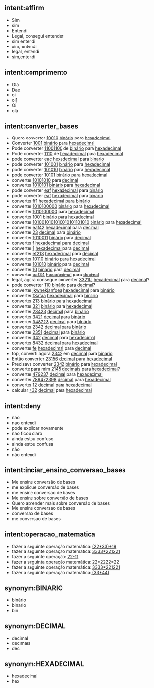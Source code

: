 ## intent:affirm
- Sim
- sim
- Entendi
- Legal, consegui entender
- sim entendi
- sim, entendi
- legal, entendi
- sim,entendi

## intent:comprimento
- Olá
- Dae
- oi
- oi[
- Oi
- olá

## intent:converter_bases
- Quero converter [10010](valor) [binário](base_valor:BINARIO) para [hexadecimal](base_para_converter:HEXADECIMAL)
- Converter [1001](valor) [binário](base_valor:BINARIO) para [hexadecimal](base_para_converter:HEXADECIMAL)
- Pode converter [11001100](valor) de [binário](base_valor:BINARIO) para [hexadecimal](base_para_converter:HEXADECIMAL)
- Pode converter [1110](valor) de [hexadecimal](base_valor:HEXADECIMAL) para [hexadecimal](base_para_converter:HEXADECIMAL)
- pode converter [eac](valor) [hexadecimal](base_valor:HEXADECIMAL) para [binario](base_para_converter:BINARIO)
- pode converter [101001](valor) [binário](base_valor:BINARIO) para [hexadecimal](base_para_converter:HEXADECIMAL)
- pode converter [101010](valor) [binário](base_valor:BINARIO) para [hexadecimal](base_para_converter:HEXADECIMAL)
- pode converter [10101](valor) [binário](base_valor:BINARIO) para [hexadecimal](base_para_converter:HEXADECIMAL)
- converter [10101010](valor) para [decimal](base_para_converter:DECIMAL)
- converter [1010101](valor) [binário](base_valor:BINARIO) para [hexadecimal](base_para_converter:HEXADECIMAL)
- pode converter [eaf](valor) [hexadecimal](base_valor:HEXADECIMAL) para [binário](base_para_converter:BINARIO)
- pode converter [eaf](valor) [hexadecimal](base_valor:HEXADECIMAL) para [binario](base_para_converter:BINARIO)
- converter [ff1](valor) [hexadecimal](base_valor:HEXADECIMAL) para [binário](base_para_converter:BINARIO)
- converter [1010100000](valor) [binário](base_valor:BINARIO) para [hexadecimal](base_para_converter:HEXADECIMAL)
- converter [1010100000](valor) para [hexadecimal](base_para_converter:HEXADECIMAL)
- converter [1001](valor) [binário](base_valor:BINARIO) para [hexadecimal](base_para_converter:HEXADECIMAL)
- converter [1010010101010010101101010](valor) [binário](base_valor:BINARIO) para [hexadecimal](base_para_converter:HEXADECIMAL)
- converter [eaf42](valor)  [hexadecimal](base_valor:HEXADECIMAL) para [decimal](base_para_converter:DECIMAL)
- converter [23](valor) [decimal](base_valor:DECIMAL) para [binário](base_para_converter:BINARIO)
- converter [1010011](valor) [binário](base_valor:BINARIO) para [decimal](base_para_converter:DECIMAL)
- converter [f](valor) [hexadecimal](base_valor:HEXADECIMAL) para [decimal](base_para_converter:DECIMAL)
- converter [1](valor) [hexadecimal](base_valor:HEXADECIMAL) para [decimal](base_para_converter:DECIMAL)
- converter [ef213](valor) [hexadecimal](base_valor:HEXADECIMAL) para [decimal](base_para_converter:DECIMAL)
- converter [10110](valor) [binário](base_valor:BINARIO) para [hexadecimal](base_para_converter:HEXADECIMAL)
- converter [101010](valor) [binário](base_valor:BINARIO) para [decimal](base_para_converter:DECIMAL)
- converter [10](valor) [binário](base_valor:BINARIO) para [decimal](base_para_converter:DECIMAL)
- converter [eaf34](valor) [hexadecimal](base_valor:HEXADECIMAL) para [decimal](base_para_converter:DECIMAL)
- legal, agora consegue converter [3321fa](valor) [hexadecimal](base_valor:HEXADECIMAL) para [decimal](base_para_converter:DECIMAL)?
- pode converter [110](valor) [binário](base_valor:BINARIO) para [decimal](base_para_converter:DECIMAL)?
- converter [jkwnekjanfoea](valor) [hexadecimal](base_valor:HEXADECIMAL) para [binário](base_para_converter:BINARIO)
- converter [f3afaa](valor) [hexadecimal](base_valor:HEXADECIMAL) para [binário](base_para_converter:BINARIO)
- converter [213](valor) [binário](base_valor:BINARIO) para [hexadecimal](base_para_converter:HEXADECIMAL)
- converter [321](valor) [binário](base_valor:BINARIO) para [hexadecimal](base_para_converter:HEXADECIMAL)
- converter [23423](valor) [decimal](base_valor:DECIMAL) para [binário](base_para_converter:BINARIO)
- converter [3421](valor) [decimal](base_valor:DECIMAL) para [binário](base_para_converter:BINARIO)
- converter [348723](valor) [decimal](base_valor:DECIMAL) para [binário](base_para_converter:BINARIO)
- converter [2342](valor) [decimal](base_valor:DECIMAL) para [binário](base_para_converter:BINARIO)
- converter [2351](valor) [decimal](base_valor:DECIMAL) para [binário](base_para_converter:BINARIO)
- converter [342](valor) [decimal](base_valor:DECIMAL) para [hexadecimal](base_para_converter:HEXADECIMAL)
- converter [8432](valor) [decimal](base_valor:DECIMAL) para [hexadecimal](base_para_converter:HEXADECIMAL)
- converter [fe](valor) [hexadecimal](base_valor:HEXADECIMAL) para [decimal](base_para_converter:DECIMAL)
- top, converti agora [2342](valor) em [decimal](base_valor:DECIMAL) para [binario](base_para_converter:BINARIO)
- Então converter [23156](valor) [decimal](base_valor:DECIMAL) para [hexadecimal](base_para_converter:HEXADECIMAL)
- Precisava converter [2342](valor) [binário](base_valor:BINARIO) para [hexadecimal](base_para_converter:HEXADECIMAL)
- converte para mim [2145](valor) [decimais](base_valor:DECIMAL) para [hexadecimal](base_para_converter:HEXADECIMAL)?
- converter [479237](valor) [decimal](base_valor:DECIMAL) para [hexadecimal](base_para_converter:HEXADECIMAL)
- converter [789472398](valor) [decimal](base_valor:DECIMAL) para [hexadecimal](base_para_converter:HEXADECIMAL)
- converter [12](valor) [decimal](base_valor:DECIMAL) para [hexadecimal](base_para_converter:HEXADECIMAL)
- calcular [432](valor) [decimal](base_valor:DECIMAL) para [hexadecimal](base_para_converter:HEXADECIMAL)

## intent:deny
- nao
- nao entendi
- pode explicar novamente
- nao ficou claro
- ainda estou confuso
- ainda estou confusa
- não
- não entendi

## intent:inciar_ensino_conversao_bases
- Me ensine conversão de bases
- me explique conversão de bases
- me ensine conversao de bases
- Me ensine sobre conversão de bases
- Quero aprender mais sobre conversão de bases
- Me ensine conversao de bases
- conversao de bases
- me conversao de bases

## intent:operacao_matematica
- fazer a seguinte operação matemática: [(22*33)+19](calculo)
- fazer a seguinte operação matemática: [33](valor)[33*221](calculo)[221](valor)
- fazer a seguinte operação: [22-11](calculo)
- fazer a seguinta operação matemática:[ 22*22](valor)[22](valor)*22
- fazer a seguinte operação matemática: [33](valor)[33*221](valor)[221](valor)
- fazer a seguinte operação matemática:[ (33*44)](valor)

## synonym:BINARIO
- binário
- binario
- bin

## synonym:DECIMAL
- decimal
- decimais
- dec

## synonym:HEXADECIMAL
- hexadecimal
- hex
